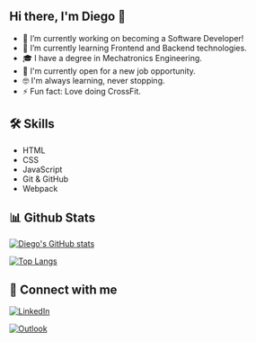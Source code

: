## Hi there, I'm Diego 👋

- 🔭 I’m currently working on becoming a Software Developer!
- 🌱 I’m currently learning Frontend and Backend technologies.
- 🎓 I have a degree in Mechatronics Engineering.
- 🤔 I'm currently open for a new job opportunity.
- :nerd_face: I'm always learning, never stopping.
- ⚡ Fun fact: Love doing CrossFit.

## 🛠 Skills
- HTML
- CSS
- JavaScript
- Git & GitHub
- Webpack

## 📊 Github Stats

[![Diego's GitHub stats](https://github-readme-stats.vercel.app/api?username=diegoyon&show_icons=true)](https://github.com/anuraghazra/github-readme-stats)

[![Top Langs](https://github-readme-stats.vercel.app/api/top-langs/?username=diegoyon&layout=compact)](https://github.com/anuraghazra/github-readme-stats)

## 🤝 Connect with me
<a href="https://www.linkedin.com/in/diego-yon/"><img src="https://img.shields.io/badge/LinkedIn-0077B5?style=for-the-badge&logo=linkedin&logoColor=white" alt="LinkedIn"/></a>

<a href="mailto:diegoyon@outlook.com"><img src="https://img.shields.io/badge/Microsoft_Outlook-0078D4?style=for-the-badge&logo=microsoft-outlook&logoColor=white" alt="Outlook"/></a>
